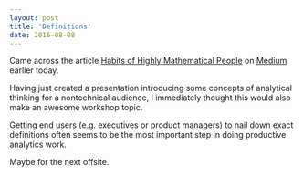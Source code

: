 ```yaml
---
layout: post
title: 'Definitions'
date: 2016-08-08
---
```


Came across the article [Habits of Highly Mathematical People](https://medium.freecodecamp.com/habits-of-highly-mathematical-people-b719df12d15e#.th5k031k1) on [Medium](https://medium.com) earlier today.

Having just created a presentation introducing some concepts of analytical thinking for a nontechnical audience, I immediately thought this would also make an awesome workshop topic.

Getting end users (e.g. executives or product managers) to nail down exact definitions often seems to be the most important step in doing productive analytics work.

Maybe for the next offsite.
